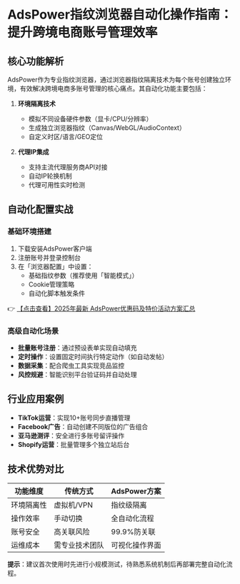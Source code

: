 # AdsPower指纹浏览器自动化操作指南：提升跨境电商账号管理效率

## 核心功能解析
AdsPower作为专业指纹浏览器，通过浏览器指纹隔离技术为每个账号创建独立环境，有效解决跨境电商多账号管理的核心痛点。其自动化功能主要包括：

1. **环境隔离技术**  
   - 模拟不同设备硬件参数（显卡/CPU/分辨率）
   - 生成独立浏览器指纹（Canvas/WebGL/AudioContext）
   - 自定义时区/语言/GEO定位

2. **代理IP集成**  
   - 支持主流代理服务商API对接
   - 自动IP轮换机制
   - 代理可用性实时检测

## 自动化配置实战

### 基础环境搭建
1. 下载安装AdsPower客户端
2. 注册账号并登录控制台
3. 在「浏览器配置」中设置：
   - 基础指纹参数（推荐使用「智能模式」）
   - Cookie管理策略
   - 自动化脚本触发条件

👉 [【点击查看】2025年最新 AdsPower优惠码及特价活动方案汇总](https://bit.ly/adspower_free)

### 高级自动化场景
- **批量账号注册**：通过预设表单实现自动填充
- **定时操作**：设置固定时间执行特定动作（如自动发帖）
- **数据采集**：配合爬虫工具实现竞品监控
- **风控规避**：智能识别平台验证码并自动处理

## 行业应用案例
- **TikTok运营**：实现10+账号同步直播管理
- **Facebook广告**：自动创建不同版位的广告组合
- **亚马逊测评**：安全进行多账号留评操作
- **Shopify运营**：批量管理多个独立站后台

## 技术优势对比
| 功能维度       | 传统方式          | AdsPower方案       |
|----------------|-------------------|--------------------|
| 环境隔离性     | 虚拟机/VPN        | 指纹级隔离         |
| 操作效率       | 手动切换          | 全自动化流程       |
| 账号安全       | 高关联风险        | 99.9%防关联       |
| 运维成本       | 需专业技术团队    | 可视化操作界面    |

**提示**：建议首次使用时先进行小规模测试，待熟悉系统机制后再部署完整自动化流程。